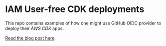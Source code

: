 # IAM User-free CDK deployments

This repo contains examples of how one might use GitHub OIDC provider to deploy their _AWS CDK_ apps.

[Read the blog post here](https://dev.to/aws-builders/deploying-aws-cdk-apps-using-short-lived-credentials-and-github-actions-59g6).
